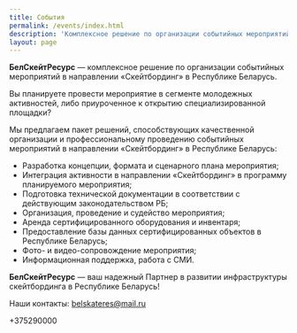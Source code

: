 ```yaml
---
title: События
permalink: /events/index.html
description: 'Комплексное решение по организации событийных мероприятий в направлении «Скейтбординг» в Республике Беларусь.'
layout: page
---
```


**БелСкейтРесурс** — комплексное решение по организации событийных мероприятий в направлении «Скейтбординг» в Республике Беларусь.

Вы планируете провести мероприятие в сегменте молодежных активностей, либо приуроченное к открытию специализированной площадки?

Мы предлагаем пакет решений, способствующих качественной организации и профессиональному проведению  событийных мероприятий в направлении «Скейтбординг» в Республике Беларусь:

* Разработка концепции, формата и сценарного плана мероприятия;
* Интеграция активности в направлении «Скейтбординг» в программу планируемого мероприятия;
* Подготовка технической документации в соответствии с действующим законодательством РБ;
* Организация, проведение и судейство мероприятия;
* Аренда сертифицированного оборудования и инвентаря;
* Предоставление базы данных сертифицированных объектов в Республике Беларусь;
* Фото- и видео-сопровождение мероприятия;
* Информационная поддержка, работа с СМИ.

**БелСкейтРесурс** — ваш надежный Партнер в развитии инфраструктуры скейтбординга в Республике Беларусь!

Наши контакты: belskateres@mail.ru

+375290000
